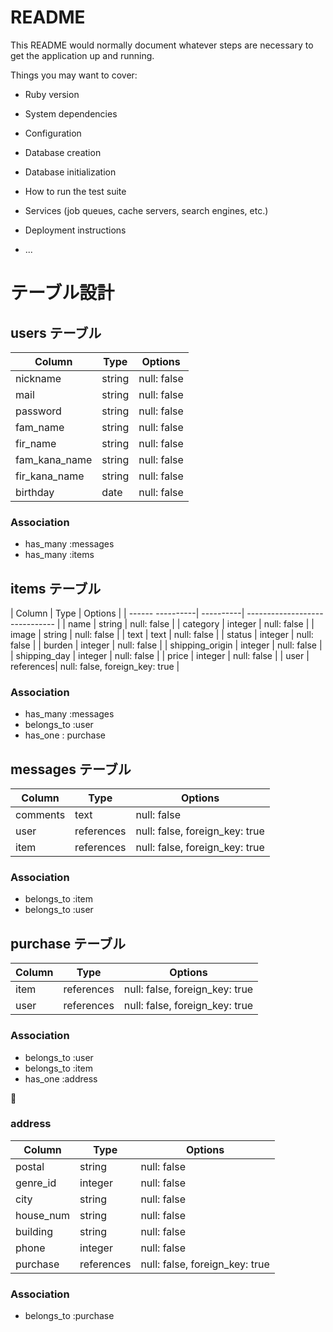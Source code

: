 # README

This README would normally document whatever steps are necessary to get the
application up and running.

Things you may want to cover:

* Ruby version

* System dependencies

* Configuration

* Database creation

* Database initialization

* How to run the test suite

* Services (job queues, cache servers, search engines, etc.)

* Deployment instructions

* ...

# テーブル設計

## users テーブル

| Column        | Type   | Options     |
| --------------| ------ | ----------- |
| nickname      | string | null: false |
| mail          | string | null: false |
| password      | string | null: false |
| fam_name      | string | null: false |
| fir_name      | string | null: false |
| fam_kana_name | string | null: false |
| fir_kana_name | string | null: false |
| birthday      | date   | null: false |

### Association
- has_many :messages
- has_many :items



## items テーブル

| Column           | Type      | Options                        |
| ------ ----------| ----------| ------------------------------ |
| name             | string    | null: false                    |
| category         | integer   | null: false                    |
| image            | string    | null: false                    |
| text             | text      | null: false                    |
| status           | integer   | null: false                    |
| burden           | integer   | null: false                    |
| shipping_origin  | integer   | null: false                    |
| shipping_day     | integer   | null: false                    |
| price            | integer   | null: false                    |
| user             | references| null: false, foreign_key: true |

### Association

- has_many :messages
- belongs_to :user
- has_one : purchase


## messages テーブル

| Column     | Type       | Options                        |
| ------     | ---------- | ------------------------------ |
| comments   | text       | null: false                    |
| user       | references | null: false, foreign_key: true |
| item       | references | null: false, foreign_key: true |

### Association

- belongs_to :item
- belongs_to :user


## purchase テーブル

| Column      | Type       | Options                        |
| -------     | ---------- | ------------------------------ |
| item        | references | null: false, foreign_key: true |
| user        | references | null: false, foreign_key: true |

### Association

- belongs_to :user
- belongs_to :item
- has_one :address


### address

| Column      | Type       | Options                        |
|------------ |------------|------------------------------- |
| postal      | string     | null: false                    |
| genre_id    | integer    | null: false                    |
| city        | string     | null: false                    |
| house_num   | string     | null: false                    |
| building    | string     | null: false                    |
| phone       | integer    | null: false                    |
| purchase    | references | null: false, foreign_key: true |


### Association
- belongs_to :purchase